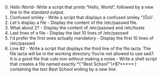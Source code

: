 0. Hello World- Write a script that prints “Hello, World”, followed by a new line to the standard output.
1. Confused smiley - Write a script that displays a confused smiley "(Ôo)'.
2. Let's display a file - Display the content of the /etc/passwd file.
3. What about 2? - Display the content of /etc/passwd and /etc/hosts
4. Last lines of a file - Display the last 10 lines of /etc/passwd
5. I'd prefer the first ones actually mandatory - Display the first 10 lines of /etc/passwd
6. Line #2 - Write a script that displays the third line of the file iacta. The file iacta will be in the working directory
You’re not allowed to use sed7. It is a good file that cuts iron without making a noise - Write a shell script that creates a file named exactly \*\\'"Best School"\'\\*$\?\*\*\*\*\*:) containing the text Best School ending by a new line.

